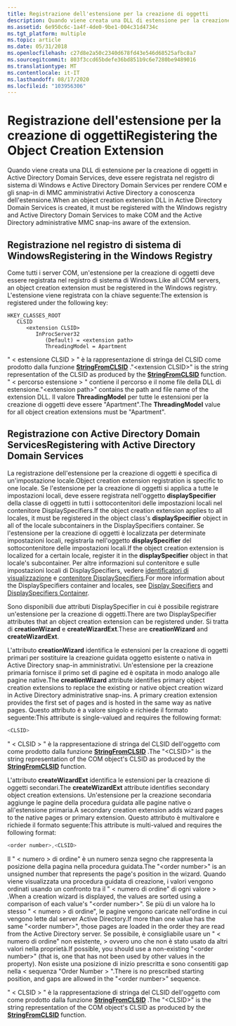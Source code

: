 ```yaml
---
title: Registrazione dell'estensione per la creazione di oggetti
description: Quando viene creata una DLL di estensione per la creazione di oggetti in Active Directory Domain Services, deve essere registrata nel registro di sistema di Windows e Active Directory Domain Services per rendere COM e gli snap-in di MMC amministrativi Active Directory a conoscenza dell'estensione.
ms.assetid: 6e950c6c-1a4f-4de0-9be1-004c31d4734c
ms.tgt_platform: multiple
ms.topic: article
ms.date: 05/31/2018
ms.openlocfilehash: c27d8e2a50c2340d678fd43e546d68525afbc8a7
ms.sourcegitcommit: 803f3ccd65bdefe36bd851b9c6e7280be9489016
ms.translationtype: MT
ms.contentlocale: it-IT
ms.lasthandoff: 08/17/2020
ms.locfileid: "103956306"
---
```

# <a name="registering-the-object-creation-extension"></a><span data-ttu-id="4d649-103">Registrazione dell'estensione per la creazione di oggetti</span><span class="sxs-lookup"><span data-stu-id="4d649-103">Registering the Object Creation Extension</span></span>

<span data-ttu-id="4d649-104">Quando viene creata una DLL di estensione per la creazione di oggetti in Active Directory Domain Services, deve essere registrata nel registro di sistema di Windows e Active Directory Domain Services per rendere COM e gli snap-in di MMC amministrativi Active Directory a conoscenza dell'estensione.</span><span class="sxs-lookup"><span data-stu-id="4d649-104">When an object creation extension DLL in Active Directory Domain Services is created, it must be registered with the Windows registry and Active Directory Domain Services to make COM and the Active Directory administrative MMC snap-ins aware of the extension.</span></span>

## <a name="registering-in-the-windows-registry"></a><span data-ttu-id="4d649-105">Registrazione nel registro di sistema di Windows</span><span class="sxs-lookup"><span data-stu-id="4d649-105">Registering in the Windows Registry</span></span>

<span data-ttu-id="4d649-106">Come tutti i server COM, un'estensione per la creazione di oggetti deve essere registrata nel registro di sistema di Windows.</span><span class="sxs-lookup"><span data-stu-id="4d649-106">Like all COM servers, an object creation extension must be registered in the Windows registry.</span></span> <span data-ttu-id="4d649-107">L'estensione viene registrata con la chiave seguente:</span><span class="sxs-lookup"><span data-stu-id="4d649-107">The extension is registered under the following key:</span></span>

```
HKEY_CLASSES_ROOT
   CLSID
      <extension CLSID>
         InProcServer32
            (Default) = <extension path>
            ThreadingModel = Apartment
```

<span data-ttu-id="4d649-108">" &lt; estensione CLSID &gt; " è la rappresentazione di stringa del CLSID come prodotto dalla funzione [**StringFromCLSID**](/windows/win32/api/combaseapi/nf-combaseapi-stringfromclsid) .</span><span class="sxs-lookup"><span data-stu-id="4d649-108">"&lt;extension CLSID&gt;" is the string representation of the CLSID as produced by the [**StringFromCLSID**](/windows/win32/api/combaseapi/nf-combaseapi-stringfromclsid) function.</span></span> <span data-ttu-id="4d649-109">" &lt; percorso estensione &gt; " contiene il percorso e il nome file della DLL di estensione.</span><span class="sxs-lookup"><span data-stu-id="4d649-109">"&lt;extension path&gt;" contains the path and file name of the extension DLL.</span></span> <span data-ttu-id="4d649-110">Il valore **ThreadingModel** per tutte le estensioni per la creazione di oggetti deve essere "Apartment".</span><span class="sxs-lookup"><span data-stu-id="4d649-110">The **ThreadingModel** value for all object creation extensions must be "Apartment".</span></span>

## <a name="registering-with-active-directory-domain-services"></a><span data-ttu-id="4d649-111">Registrazione con Active Directory Domain Services</span><span class="sxs-lookup"><span data-stu-id="4d649-111">Registering with Active Directory Domain Services</span></span>

<span data-ttu-id="4d649-112">La registrazione dell'estensione per la creazione di oggetti è specifica di un'impostazione locale.</span><span class="sxs-lookup"><span data-stu-id="4d649-112">Object creation extension registration is specific to one locale.</span></span> <span data-ttu-id="4d649-113">Se l'estensione per la creazione di oggetti si applica a tutte le impostazioni locali, deve essere registrata nell'oggetto **displaySpecifier** della classe di oggetti in tutti i sottocontenitori delle impostazioni locali nel contenitore DisplaySpecifiers.</span><span class="sxs-lookup"><span data-stu-id="4d649-113">If the object creation extension applies to all locales, it must be registered in the object class's **displaySpecifier** object in all of the locale subcontainers in the DisplaySpecifiers container.</span></span> <span data-ttu-id="4d649-114">Se l'estensione per la creazione di oggetti è localizzata per determinate impostazioni locali, registrarla nell'oggetto **displaySpecifier** del sottocontenitore delle impostazioni locali.</span><span class="sxs-lookup"><span data-stu-id="4d649-114">If the object creation extension is localized for a certain locale, register it in the **displaySpecifier** object in that locale's subcontainer.</span></span> <span data-ttu-id="4d649-115">Per altre informazioni sul contenitore e sulle impostazioni locali di DisplaySpecifiers, vedere [identificatori di visualizzazione](display-specifiers.md) e [contenitore DisplaySpecifiers](displayspecifiers-container.md).</span><span class="sxs-lookup"><span data-stu-id="4d649-115">For more information about the DisplaySpecifiers container and locales, see [Display Specifiers](display-specifiers.md) and [DisplaySpecifiers Container](displayspecifiers-container.md).</span></span>

<span data-ttu-id="4d649-116">Sono disponibili due attributi DisplaySpecifier in cui è possibile registrare un'estensione per la creazione di oggetti.</span><span class="sxs-lookup"><span data-stu-id="4d649-116">There are two DisplaySpecifier attributes that an object creation extension can be registered under.</span></span> <span data-ttu-id="4d649-117">Si tratta di **creationWizard** e **createWizardExt**.</span><span class="sxs-lookup"><span data-stu-id="4d649-117">These are **creationWizard** and **createWizardExt**.</span></span>

<span data-ttu-id="4d649-118">L'attributo **creationWizard** identifica le estensioni per la creazione di oggetti primari per sostituire la creazione guidata oggetto esistente o nativa in Active Directory snap-in amministrativi. Un'estensione per la creazione primaria fornisce il primo set di pagine ed è ospitata in modo analogo alle pagine native.</span><span class="sxs-lookup"><span data-stu-id="4d649-118">The **creationWizard** attribute identifies primary object creation extensions to replace the existing or native object creation wizard in Active Directory administrative snap-ins. A primary creation extension provides the first set of pages and is hosted in the same way as native pages.</span></span> <span data-ttu-id="4d649-119">Questo attributo è a valore singolo e richiede il formato seguente:</span><span class="sxs-lookup"><span data-stu-id="4d649-119">This attribute is single-valued and requires the following format:</span></span>


```C++
<CLSID>
```



<span data-ttu-id="4d649-120">" &lt; CLSID &gt; " è la rappresentazione di stringa del CLSID dell'oggetto com come prodotto dalla funzione [**StringFromCLSID**](/windows/win32/api/combaseapi/nf-combaseapi-stringfromclsid) .</span><span class="sxs-lookup"><span data-stu-id="4d649-120">The "&lt;CLSID&gt;" is the string representation of the COM object's CLSID as produced by the [**StringFromCLSID**](/windows/win32/api/combaseapi/nf-combaseapi-stringfromclsid) function.</span></span>

<span data-ttu-id="4d649-121">L'attributo **createWizardExt** identifica le estensioni per la creazione di oggetti secondari.</span><span class="sxs-lookup"><span data-stu-id="4d649-121">The **createWizardExt** attribute identifies secondary object creation extensions.</span></span> <span data-ttu-id="4d649-122">Un'estensione per la creazione secondaria aggiunge le pagine della procedura guidata alle pagine native o all'estensione primaria.</span><span class="sxs-lookup"><span data-stu-id="4d649-122">A secondary creation extension adds wizard pages to the native pages or primary extension.</span></span> <span data-ttu-id="4d649-123">Questo attributo è multivalore e richiede il formato seguente:</span><span class="sxs-lookup"><span data-stu-id="4d649-123">This attribute is multi-valued and requires the following format:</span></span>


```C++
<order number>,<CLSID>
```



<span data-ttu-id="4d649-124">Il " &lt; numero &gt; di ordine" è un numero senza segno che rappresenta la posizione della pagina nella procedura guidata.</span><span class="sxs-lookup"><span data-stu-id="4d649-124">The "&lt;order number&gt;" is an unsigned number that represents the page's position in the wizard.</span></span> <span data-ttu-id="4d649-125">Quando viene visualizzata una procedura guidata di creazione, i valori vengono ordinati usando un confronto tra il " &lt; numero di ordine" di ogni valore &gt; .</span><span class="sxs-lookup"><span data-stu-id="4d649-125">When a creation wizard is displayed, the values are sorted using a comparison of each value's "&lt;order number&gt;".</span></span> <span data-ttu-id="4d649-126">Se più di un valore ha lo stesso " &lt; numero &gt; di ordine", le pagine vengono caricate nell'ordine in cui vengono lette dal server Active Directory.</span><span class="sxs-lookup"><span data-stu-id="4d649-126">If more than one value has the same "&lt;order number&gt;", those pages are loaded in the order they are read from the Active Directory server.</span></span> <span data-ttu-id="4d649-127">Se possibile, è consigliabile usare un " &lt; numero di ordine" non esistente, &gt; ovvero uno che non è stato usato da altri valori nella proprietà.</span><span class="sxs-lookup"><span data-stu-id="4d649-127">If possible, you should use a non-existing "&lt;order number&gt;" (that is, one that has not been used by other values in the property).</span></span> <span data-ttu-id="4d649-128">Non esiste una posizione di inizio prescritta e sono consentiti gap nella &lt; sequenza "Order Number &gt; ".</span><span class="sxs-lookup"><span data-stu-id="4d649-128">There is no prescribed starting position, and gaps are allowed in the "&lt;order number&gt;" sequence.</span></span>

<span data-ttu-id="4d649-129">" &lt; CLSID &gt; " è la rappresentazione di stringa del CLSID dell'oggetto com come prodotto dalla funzione [**StringFromCLSID**](/windows/win32/api/combaseapi/nf-combaseapi-stringfromclsid) .</span><span class="sxs-lookup"><span data-stu-id="4d649-129">The "&lt;CLSID&gt;" is the string representation of the COM object's CLSID as produced by the [**StringFromCLSID**](/windows/win32/api/combaseapi/nf-combaseapi-stringfromclsid) function.</span></span>

 

 